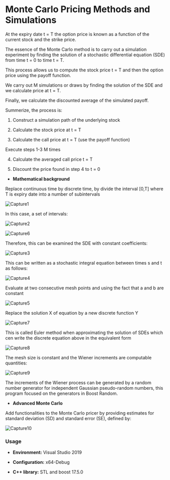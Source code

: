# Monte Carlo Pricing Methods and Simulations

At the expiry date t = T the option price is known as a function of the current stock and the strike price. 

The essence of the Monte Carlo method is to carry out a simulation experiment
by finding the solution of a stochastic differential equation (SDE) from time t = 0 to time t = T.

This process allows us to compute the stock price t = T and then the option price using the payoff function.

We carry out M simulations or draws by finding the solution of the SDE and we calculate price at t = T.

Finally, we calculate the discounted average of the simulated payoff.

Summerize, the process is:

1. Construct a simulation path of the underlying stock

2. Calculate the stock price at t = T

3. Calculate the call price at t = T (use the payoff function)

Execute steps 1-3 M times

4. Calculate the averaged call price t = T

5. Discount the price found in step 4 to t = 0

* **Mathematical background**

Replace continuous time by discrete time, by divide the interval [0,T] where T is expiry date into a number of subintervals

![Capture1](https://user-images.githubusercontent.com/24828971/114290645-04f7c880-9a79-11eb-96a2-a3c759c42edf.JPG)

In this case, a set of intervals:

![Capture2](https://user-images.githubusercontent.com/24828971/114290650-0cb76d00-9a79-11eb-8c41-f50a602eafba.JPG)

![Capture6](https://user-images.githubusercontent.com/24828971/114290663-1fca3d00-9a79-11eb-8184-6c98d78af5f5.JPG)

Therefore, this can be examined the SDE with constant coefficients:

![Capture3](https://user-images.githubusercontent.com/24828971/114290669-28227800-9a79-11eb-8dbd-812383364f53.JPG)

This can be written as a stochastic integral equation between times s and t as follows:

![Capture4](https://user-images.githubusercontent.com/24828971/114290672-2d7fc280-9a79-11eb-914a-e3e5b0702252.JPG)

Evaluate at two consecutive mesh points and using the fact that a and b are constant

![Capture5](https://user-images.githubusercontent.com/24828971/114290674-3375a380-9a79-11eb-93e7-afad1a68ed7b.JPG)

Replace the solution X of equation by a new discrete function Y

![Capture7](https://user-images.githubusercontent.com/24828971/114290678-3bcdde80-9a79-11eb-8439-c46a7dece9ea.JPG)

This is called Euler method when approximating the solution of SDEs which cen write the discrete equation above in the equivalent form

![Capture8](https://user-images.githubusercontent.com/24828971/114290682-41c3bf80-9a79-11eb-827b-74ab8b0e2ca8.JPG)

The mesh size is constant and the Wiener increments are computable quantities:

![Capture9](https://user-images.githubusercontent.com/24828971/114290687-45efdd00-9a79-11eb-9e9b-bad7861e3b11.JPG)

The increments of the Wiener process can be generated by a random number generator for independent Gaussian pseudo-random numbers, this program focused on the generators in Boost Random.

* **Advanced Monte Carlo**

Add functionalities to the Monte Carlo pricer by providing estimates for standard deviation (SD) and standard error (SE), defined by:

![Capture10](https://user-images.githubusercontent.com/24828971/114290688-4be5be00-9a79-11eb-8e7d-e6e525c3a055.JPG)

### Usage

* **Environment:** Visual Studio 2019 

* **Configuration:** x64-Debug

* **C++ library:** STL and boost 17.5.0
